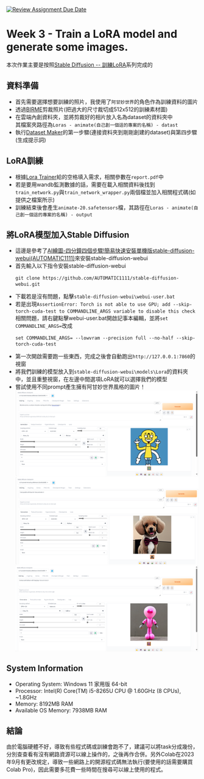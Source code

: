[![Review Assignment Due Date](https://classroom.github.com/assets/deadline-readme-button-24ddc0f5d75046c5622901739e7c5dd533143b0c8e959d652212380cedb1ea36.svg)](https://classroom.github.com/a/X3WkcXtG)
# Week 3 - Train a LoRA model and generate some images.  
本次作業主要是按照[Stable Diffusion -- 訓練LoRA](https://vocus.cc/article/642db062fd897800014596ad)系列完成的  
  
## 資料準備  
* 首先需要選擇想要訓練的照片，我使用了`阿甘妙世界`的角色作為訓練資料的圖片  
* 透過[BIRME](https://www.birme.net/?target_width=512&target_height=512)剪裁照片(把過大的尺寸裁切成512x512的訓練素材圖)  
* 在雲端內創資料夾，並將剪裁好的相片放入名為dataset的資料夾中  
  其檔案夾路徑為`Loras - animate(自己創一個這的專案的名稱) - datast`  
* 執行[Dataset Maker](https://colab.research.google.com/github/hollowstrawberry/kohya-colab/blob/main/Dataset_Maker.ipynb)的第一步驟(連接資料夾到剛剛創建的dataset)與第四步驟(生成提示詞)  
  
## LoRA訓練  
* 根據[Lora Trainer](https://colab.research.google.com/drive/1DOXzROm1Sz-rcwgdOoCCX3UdrEbIippX#scrollTo=rmCPmqFL6hCQ)給的空格填入需求，相關參數在`report.pdf`中  
* 若是要用wandb監測數據的話，需要在載入相關資料後找到`train_network.py`與`train_network_wrapper.py`兩個檔並加入相關程式碼(如提供之檔案所示)  
* 訓練結束後會產生`animate-20.safetensors`檔，其路徑在`Loras - animate(自己創一個這的專案的名稱) - output`  
  
## 將LoRA模型加入Stable Diffusion  
* 這邊是參考了[AI繪圖-四分鐘四個步驟!簡易快速安裝單機版stable-diffusion-webui(AUTOMATIC1111)](https://vocus.cc/article/63f87151fd89780001283144)來安裝stable-diffusion-webui
* 首先輸入以下指令安裝stable-diffusion-webui  
  ```  
  git clone https://github.com/AUTOMATIC1111/stable-diffusion-webui.git  
  ```  
* 下載若是沒有問題，點擊`stable-diffusion-webui\webui-user.bat`  
* 若是出現`AssertionError: Torch is not able to use GPU; add --skip-torch-cuda-test to COMMANDLINE_ARGS variable to disable this check`相關問題，請右鍵點擊webui-user.bat開啟記事本編輯，並將`set COMMANDLINE_ARGS=`改成  
  ```  
  set COMMANDLINE_ARGS= --lowvram --precision full --no-half --skip-torch-cuda-test  
  ```  
* 第一次開啟需要跑一些東西，完成之後會自動跑出`http://127.0.0.1:7860`的視窗  
* 將我們訓練的模型放入到`stable-diffusion-webui\models\Lora`的資料夾中，並且重整視窗，在左邊中間選項LoRA就可以選擇我們的模型  
* 嘗試使用不同prompt產生擁有阿甘妙世界風格的圖片！  
  <img src="https://github.com/mvclab-ntust-course/course3-irene0613/blob/main/image/1.png" width="500px"><br>
  <img src="https://github.com/mvclab-ntust-course/course3-irene0613/blob/main/image/2.png" width="500px"><br>
  <img src="https://github.com/mvclab-ntust-course/course3-irene0613/blob/main/image/3.png" width="500px"><br>
  
## System Information  
* Operating System: Windows 11 家用版 64-bit  
* Processor: Intel(R) Core(TM) i5-8265U CPU @ 1.60GHz (8 CPUs), ~1.8GHz  
* Memory: 8192MB RAM  
* Available OS Memory: 7938MB RAM  
  
## 結論  
由於電腦硬體不好，導致有些程式碼或訓練會跑不了，建議可以將task分成幾份，分別查查看有沒有網路資源可以線上操作的，之後再作合併。另外Colab在2023年9月有更改規定，導致一些網路上的開源程式碼無法執行(要使用的話需要購買Colab Pro)，因此需要多花費一些時間在搜尋可以線上使用的程式。  
